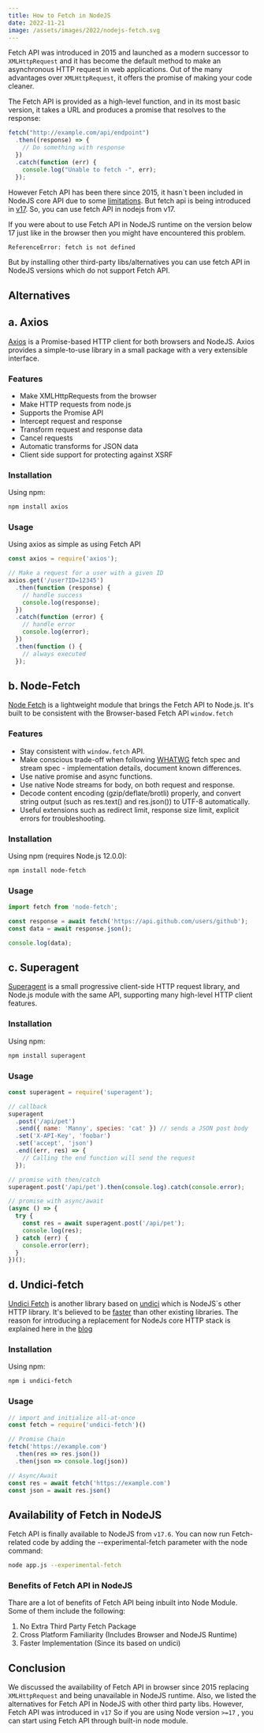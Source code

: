 ```yaml
---
title: How to Fetch in NodeJS
date: 2022-11-21
image: /assets/images/2022/nodejs-fetch.svg
---
```


Fetch API was introduced in 2015 and launched as a modern successor to `XMLHttpRequest` and it has become the default method to make an asynchronous HTTP request in web applications. Out of the many advantages over `XMLHttpRequest`, it offers the promise of making your code cleaner.

The Fetch API is provided as a high-level function, and in its most basic version, it takes a URL and produces a promise that resolves to the response:

```javascript
fetch("http://example.com/api/endpoint")
  .then((response) => {
    // Do something with response
  })
  .catch(function (err) {
    console.log("Unable to fetch -", err);
  });
```

However Fetch API has been there since 2015, it hasn`t been included in NodeJS core API due to some [limitations](https://news.ycombinator.com/item?id=30162332). But fetch api is being introduced in [v17](https://github.com/nodejs/node/pull/41749). So, you can use fetch API in nodejs from v17.

If you were about to use Fetch API in NodeJS runtime on the version below 17 just like in the browser then you might have encountered this problem.

```sh
ReferenceError: fetch is not defined
```

But by installing other third-party libs/alternatives you can use fetch API in NodeJS versions which do not support Fetch API.

## Alternatives

## a. Axios

[Axios](https://axios-http.com/)  is a Promise-based HTTP client for both browsers and NodeJS. Axios provides a simple-to-use library in a small package with a very extensible interface.

### Features

- Make XMLHttpRequests from the browser
- Make HTTP requests from node.js
- Supports the Promise API
- Intercept request and response
- Transform request and response data
- Cancel requests
- Automatic transforms for JSON data
- Client side support for protecting against XSRF

### Installation

Using npm:

```sh
npm install axios
```

### Usage

Using axios as simple as using Fetch API

```javascript
const axios = require('axios');

// Make a request for a user with a given ID
axios.get('/user?ID=12345')
  .then(function (response) {
    // handle success
    console.log(response);
  })
  .catch(function (error) {
    // handle error
    console.log(error);
  })
  .then(function () {
    // always executed
  });
```

## b. Node-Fetch

[Node Fetch](https://github.com/node-fetch/node-fetch)  is a lightweight module that brings the Fetch API to Node.js. It's built to be consistent with the Browser-based Fetch API `window.fetch`

### Features

- Stay consistent with `window.fetch` API.
- Make conscious trade-off when following [WHATWG](https://whatwg.org/) fetch spec and stream spec - implementation details, document known differences.
- Use native promise and async functions.
- Use native Node streams for body, on both request and response.
- Decode content encoding (gzip/deflate/brotli) properly, and convert string output (such as res.text() and res.json()) to UTF-8 automatically.
- Useful extensions such as redirect limit, response size limit, explicit errors for troubleshooting.

### Installation

Using npm (requires Node.js 12.0.0):

```sh
npm install node-fetch
```

### Usage

```javascript
import fetch from 'node-fetch';

const response = await fetch('https://api.github.com/users/github');
const data = await response.json();

console.log(data);
```

## c. Superagent

[Superagent](https://github.com/visionmedia/superagent) is a small progressive client-side HTTP request library, and Node.js module with the same API, supporting many high-level HTTP client features.

### Installation

Using npm:

```sh
npm install superagent
```

### Usage

```javascript
const superagent = require('superagent');

// callback
superagent
  .post('/api/pet')
  .send({ name: 'Manny', species: 'cat' }) // sends a JSON post body
  .set('X-API-Key', 'foobar')
  .set('accept', 'json')
  .end((err, res) => {
    // Calling the end function will send the request
  });

// promise with then/catch
superagent.post('/api/pet').then(console.log).catch(console.error);

// promise with async/await
(async () => {
  try {
    const res = await superagent.post('/api/pet');
    console.log(res);
  } catch (err) {
    console.error(err);
  }
})();
```

## d. Undici-fetch

[Undici Fetch](https://github.com/Ethan-Arrowood/undici-fetch) is another library based on [undici](https://github.com/nodejs/undici) which is NodeJS`s other HTTP library. It's believed to be [faster](https://github.com/Ethan-Arrowood/undici-fetch/blob/main/benchmarks.md) than other existing libraries. The reason for introducing a replacement for NodeJs core HTTP stack is explained here in the [blog](https://nodejs.medium.com/introducing-undici-4-1e321243e007)

### Installation

Using npm:

```sh
npm i undici-fetch
```

### Usage

```javascript
// import and initialize all-at-once
const fetch = require('undici-fetch')()

// Promise Chain
fetch('https://example.com')
  .then(res => res.json())
  .then(json => console.log(json))

// Async/Await
const res = await fetch('https://example.com')
const json = await res.json()
```

## Availability of Fetch in NodeJS

Fetch API is finally available to NodeJS from `v17.6`. You can now run Fetch-related code by adding the --experimental-fetch parameter with the node command:

```sh
node app.js --experimental-fetch
```

### Benefits of Fetch API in NodeJS

Thare are a lot of benefits of Fetch API being inbuilt into Node Module. Some of them include the following:

 1. No Extra Third Party Fetch Package
 2. Cross Platform Familiarity (Includes Browser and NodeJS Runtime)
 3. Faster Implementation (Since its based on undici)

## Conclusion

We discussed the availability of Fetch API in browser since 2015 replacing `XMLHttpRequest` and being unavailable in NodeJS runtime. Also, we listed the alternatives for Fetch API in NodeJS with other third party libs. However, Fetch API was introduced in `v17` So if you are using Node version `>=17` , you can start using Fetch API through built-in node module.






